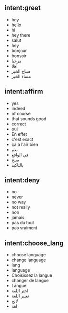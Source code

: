 ## intent:greet
- hey
- hello
- hi
- hey there
- salut
- hey
- bonjour
- bonsoir
- مرحبا
- أهلا
- صباح الخير
- مساء الخير

## intent:affirm
- yes
- indeed
- of course
- that sounds good
- correct
- oui
- En effet
- c'est exact
- ça a l'air bien
- نعم
- في الواقع
- صيح
- بالتاكيد

## intent:deny
- no
- never
- no way
- not really
- non
- jamais
- pas du tout
- pas vraiment

## intent:choose_lang
- choose language
- change language
- lang
- language
- Choisissez la langue
- changer de langue
- Langue
- اختر اللغة
- تغيير اللغة
- لانج
- لغة